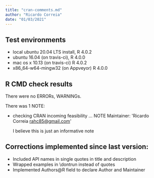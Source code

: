 ```yaml
---
title: "cran-comments.md"
author: "Ricardo Correia"
date: "01/03/2021"
---
```


## Test environments
* local ubuntu 20.04 LTS install, R 4.0.2
* ubuntu 16.04 (on travis-ci), R 4.0.0
* mac os x 10.13 (on travis-ci) R 4.0.2
* x86_64-w64-mingw32 (on Appveyor) R 4.0.0

## R CMD check results
There were no ERRORs, WARNINGs. 

There was 1 NOTE:

* checking CRAN incoming feasibility ... NOTE
  Maintainer: 'Ricardo Correia <rahc85@gmail.com>'

  I believe this is just an informative note

## Corrections implemented since last version:
* Included API names in single quotes in title and description
* Wrapped examples in \dontrun instead of quotes
* Implemented Authors@R field to declare Author and Maintainer

